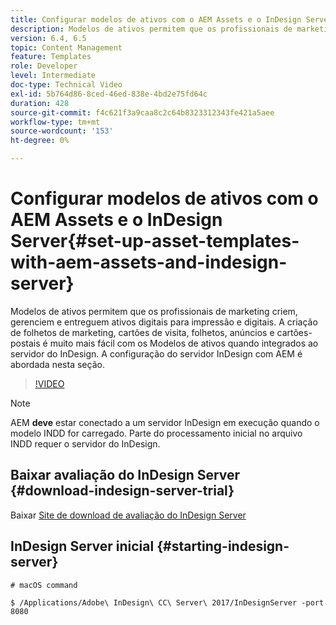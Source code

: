 ```yaml
---
title: Configurar modelos de ativos com o AEM Assets e o InDesign Server
description: Modelos de ativos permitem que os profissionais de marketing criem, gerenciem e entreguem ativos digitais para impressão e digitais. A criação de folhetos de marketing, cartões de visita, folhetos, anúncios e cartões-postais é muito mais fácil com os Modelos de ativos quando integrados ao servidor do InDesign. A configuração do servidor InDesign com AEM é abordada nesta seção.
version: 6.4, 6.5
topic: Content Management
feature: Templates
role: Developer
level: Intermediate
doc-type: Technical Video
exl-id: 5b764d86-8ced-46ed-838e-4bd2e75fd64c
duration: 428
source-git-commit: f4c621f3a9caa8c2c64b8323312343fe421a5aee
workflow-type: tm+mt
source-wordcount: '153'
ht-degree: 0%

---
```


# Configurar modelos de ativos com o AEM Assets e o InDesign Server{#set-up-asset-templates-with-aem-assets-and-indesign-server}

Modelos de ativos permitem que os profissionais de marketing criem, gerenciem e entreguem ativos digitais para impressão e digitais. A criação de folhetos de marketing, cartões de visita, folhetos, anúncios e cartões-postais é muito mais fácil com os Modelos de ativos quando integrados ao servidor do InDesign. A configuração do servidor InDesign com AEM é abordada nesta seção.

>[!VIDEO](https://video.tv.adobe.com/v/17069?quality=12&learn=on)

>[!NOTE]
>
>AEM **deve** estar conectado a um servidor InDesign em execução quando o modelo INDD for carregado. Parte do processamento inicial no arquivo INDD requer o servidor do InDesign.

## Baixar avaliação do InDesign Server {#download-indesign-server-trial}

Baixar [Site de download de avaliação do InDesign Server](https://www.adobeprerelease.com/)

## InDesign Server inicial {#starting-indesign-server}

```shell
# macOS command

$ /Applications/Adobe\ InDesign\ CC\ Server\ 2017/InDesignServer -port 8080
```
